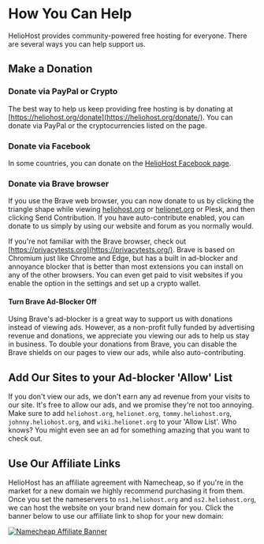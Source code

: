 # How You Can Help

HelioHost provides community-powered free hosting for everyone. There are several ways you can help support us.

## Make a Donation

### Donate via PayPal or Crypto

The best way to help us keep providing free hosting is by donating at [https://heliohost.org/donate](https://heliohost.org/donate/). You can donate via PayPal or the cryptocurrencies listed on the page.

### Donate via Facebook 

In some countries, you can donate on the [HelioHost Facebook page](https://www.facebook.com/HelioHost.org).

### Donate via Brave browser

If you use the Brave web browser, you can now donate to us by clicking the triangle shape while viewing [heliohost.org](https://heliohost.org/) or [helionet.org](https://helionet.org/) or Plesk, and then clicking Send Contribution. If you have auto-contribute enabled, you can donate to us simply by using our website and forum as you normally would.

If you're not familiar with the Brave browser, check out [https://privacytests.org](https://privacytests.org/). Brave is based on Chromium just like Chrome and Edge, but has a built in ad-blocker and annoyance blocker that is better than most extensions you can install on any of the other browsers. You can even get paid to visit websites if you enable the option in the settings and set up a crypto wallet.

#### Turn Brave Ad-Blocker Off

Using Brave's ad-blocker is a great way to support us with donations instead of viewing ads. However, as a non-profit fully funded by advertising revenue and donations, we appreciate you viewing our ads to help us stay in business. To double your donations from Brave, you can disable the Brave shields on our pages to view our ads, while also auto-contributing.

## Add Our Sites to your Ad-blocker 'Allow' List
<!-- TODO: Add Ricky & Morty to the list of sites to allow ads on, as they get up and running. -->
If you don't view our ads, we don't earn any ad revenue from your visits to our site. It's free to allow our ads, and we promise they're not too annoying. Make sure to add `heliohost.org`, `helionet.org`, `tommy.heliohost.org`, `johnny.heliohost.org`, and `wiki.helionet.org` to your 'Allow List'. Who knows? You might even see an ad for something amazing that you want to check out.

## Use Our Affiliate Links

HelioHost has an affiliate agreement with Namecheap, so if you're in the market for a new domain we highly recommend purchasing it from them. Once you set the nameservers to `ns1.heliohost.org` and `ns2.heliohost.org`, we can host the website on your brand new domain for you. Click the banner below to use our affiliate link to shop for your new domain:

[![Namecheap Affiliate Banner](https://heliohost.org/images/mail/namecheap.png)](https://heliohost.org/partners/namecheap)
